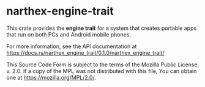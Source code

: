 # narthex-engine-trait

This crate provides the **engine trait** for a system that creates portable apps that run on both PCs and Android mobile phones.

For more information, see the API documentation at https://docs.rs/narthex_engine_trait/0.1.0/narthex_engine_trait/

This Source Code Form is subject to the terms of the Mozilla Public
License, v. 2.0. If a copy of the MPL was not distributed with this
file, You can obtain one at https://mozilla.org/MPL/2.0/.

